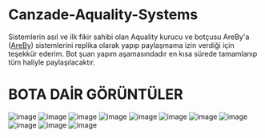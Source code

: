 # Canzade-Aquality-Systems

Sistemlerin asıl ve ilk fikir sahibi olan Aquality kurucu ve botçusu AreBy'a ([AreBy](https://github.com/0xAreBy)) sistemlerini replika olarak yapıp paylaşmama izin verdiği için teşekkür ederim.
Bot şuan yapım aşamasındadır en kısa sürede tamamlanıp tüm haliyle paylaşılacaktır.
# BOTA DAİR GÖRÜNTÜLER

![image](https://user-images.githubusercontent.com/77938499/184345051-f65c7291-8f1b-4a2d-a5c9-2cd022a7fb7b.png)
![image](https://user-images.githubusercontent.com/77938499/184353463-59303c61-4f88-49fb-9a8d-7292fb09592e.png)
![image](https://user-images.githubusercontent.com/77938499/184345233-dd855a95-df34-4da6-874f-35fbec7ed180.png)
![image](https://user-images.githubusercontent.com/77938499/184345298-973ec70d-0d96-4337-8e21-0213843f62a6.png)
![image](https://user-images.githubusercontent.com/77938499/184345362-f688c823-0a10-4a6d-8603-84a59375a7ef.png)
![image](https://user-images.githubusercontent.com/77938499/184345409-6a09b8a7-d1ff-469e-8056-3fc5faacfa33.png)
![image](https://user-images.githubusercontent.com/77938499/184345651-068ee4d3-22de-4cfd-8be2-11b5c8a9e1f6.png)
![image](https://user-images.githubusercontent.com/77938499/184345685-dcd3c03e-ee03-4ec7-935c-db8a4eeac12d.png)
![image](https://user-images.githubusercontent.com/77938499/184347235-6e900a38-c680-4d35-9cbb-d3baec34656d.png)
![image](https://user-images.githubusercontent.com/77938499/184347318-368d9242-d42a-4b1a-94f8-eaaaad366da7.png)
![image](https://user-images.githubusercontent.com/77938499/184348159-366c7837-51a3-4552-9847-14a0dd5cb8d0.png)




